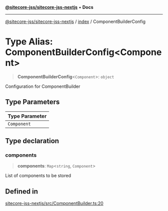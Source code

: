 [**@sitecore-jss/sitecore-jss-nextjs**](../../README.md) • **Docs**

***

[@sitecore-jss/sitecore-jss-nextjs](../../README.md) / [index](../README.md) / ComponentBuilderConfig

# Type Alias: ComponentBuilderConfig\<Component\>

> **ComponentBuilderConfig**\<`Component`\>: `object`

Configuration for ComponentBuilder

## Type Parameters

| Type Parameter |
| ------ |
| `Component` |

## Type declaration

### components

> **components**: `Map`\<`string`, `Component`\>

List of components to be stored

## Defined in

[sitecore-jss-nextjs/src/ComponentBuilder.ts:20](https://github.com/Sitecore/jss/blob/8a4b494b94688cf3e3919ca9b89762334d163535/packages/sitecore-jss-nextjs/src/ComponentBuilder.ts#L20)

